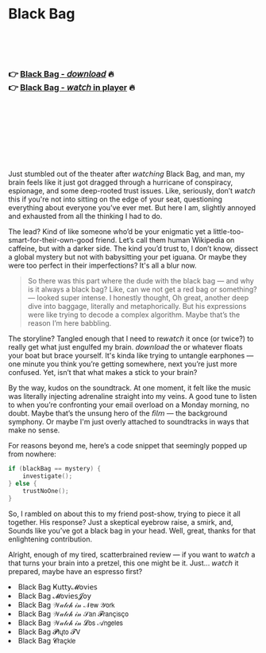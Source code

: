 <h1>Black Bag</h1>

<br><br><br>

<h3>👉 <a href="https://Aarons-yspoperbo1977.github.io/lylhvpknef/">Black Bag - 𝘥𝘰𝘸𝘯𝘭𝘰𝘢𝘥</a> 🔥<br>
👉 <a href="https://Aarons-yspoperbo1977.github.io/lylhvpknef/">Black Bag - 𝘸𝘢𝘵𝘤𝘩 in player</a> 🔥
</h3>



<br><br><br><br><br><br><br>


Just stumbled out of the theater after 𝘸𝘢𝘵𝘤𝘩𝘪𝘯𝘨 Black Bag, and man, my brain feels like it just got dragged through a hurricane of conspiracy, espionage, and some deep-rooted trust issues. Like, seriously, don’t 𝘸𝘢𝘵𝘤𝘩 this   if you're not into sitting on the edge of your seat, questioning everything about everyone you’ve ever met. But here I am, slightly annoyed and exhausted from all the thinking I had to do.

The lead? Kind of like someone who’d be your enigmatic yet a little-too-smart-for-their-own-good friend. Let’s call them human Wikipedia on caffeine, but with a darker side. The kind you’d trust to, I don’t know, dissect a global mystery but not with babysitting your pet iguana. Or maybe they were too perfect in their imperfections? It's all a blur now. 

> So there was this part where the dude with the black bag — and why is it always a black bag? Like, can we not get a red bag or something? — looked super intense. I honestly thought, Oh great, another deep dive into baggage, literally and metaphorically.  But his expressions were like trying to decode a complex algorithm. Maybe that’s the reason I’m here babbling.

The storyline? Tangled enough that I need to re𝘸𝘢𝘵𝘤𝘩 it once (or twice?) to really get what just engulfed my brain. 𝘥𝘰𝘸𝘯𝘭𝘰𝘢𝘥 the   or whatever floats your boat but brace yourself. It's kinda like trying to untangle earphones — one minute you think you’re getting somewhere, next you’re just more confused. Yet, isn’t that what makes a   stick to your brain?

By the way, kudos on the soundtrack. At one moment, it felt like the music was literally injecting adrenaline straight into my veins. A good tune to listen to when you’re confronting your email overload on a Monday morning, no doubt. Maybe that’s the unsung hero of the 𝘧𝘪𝘭𝘮 — the background symphony. Or maybe I'm just overly attached to soundtracks in ways that make no sense.

For reasons beyond me, here’s a code snippet that seemingly popped up from nowhere:

```cpp
if (blackBag == mystery) {
    investigate();
} else {
    trustNoOne();
}
```

So, I rambled on about this to my friend post-show, trying to piece it all together. His response? Just a skeptical eyebrow raise, a smirk, and, Sounds like you’ve got a black bag in your head. Well, great, thanks for that enlightening contribution.

Alright, enough of my tired, scatterbrained review — if you want to 𝘸𝘢𝘵𝘤𝘩 a   that turns your brain into a pretzel, this one might be it. Just... 𝘸𝘢𝘵𝘤𝘩 it prepared, maybe have an espresso first?

<li>Black Bag Ҝ𝗎𝗍𝗍𝗒𝓜𝗈ν𝗂𝖾𝗌</li>
<li>Black Bag 𝓜𝗈ν𝗂𝖾𝗌𝓙𝗈𝗒</li>
<li>Black Bag 𝒲𝒶𝓉𝒸𝒽 𝒾𝓃 𝒩𝖾𝗐 𝒴𝗈𝗋𝗄</li>
<li>Black Bag 𝒲𝒶𝓉𝒸𝒽 𝒾𝓃 𝒮𝖺𝗇 𝓕𝗋𝖺𝗇ç𝗂𝗌ç𝗈</li>
<li>Black Bag 𝒲𝒶𝓉𝒸𝒽 𝒾𝓃 𝓛𝗈𝗌 𝒜𝗇𝗀𝖾𝗅𝖾𝗌</li>
<li>Black Bag 𝓟𝗅ų𝗍𝗈 𝓣𝖵</li>
<li>Black Bag 𝓒𝗋𝖺ç𝗄𝗅𝖾</li>
